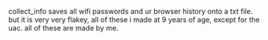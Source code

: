 collect_info saves all wifi passwords and ur browser history onto a txt file.
but it is very very flakey, all of these i made at 9 years of age, except for the uac.
all of these are made by me.
